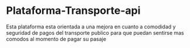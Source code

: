 # Plataforma-Transporte-api
Esta plataforma esta orientada a una mejora en cuanto a comodidad y seguridad de pagos del transporte publico para que puedan sentirse mas comodos al momento de pagar su pasaje

